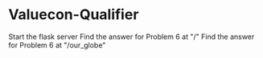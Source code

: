 # Valuecon-Qualifier
Start the flask server
Find the answer for Problem 6 at "/"
Find the answer for Problem 6 at "/our_globe"
